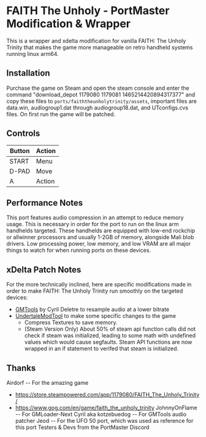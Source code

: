 # FAITH The Unholy  - PortMaster Modification & Wrapper
This is a wrapper and xdelta modification for vanilla FAITH: The Unholy Trinity that makes the game more manageable on retro handheld systems running linux arm64.

## Installation
Purchase the game on Steam and open the steam console and enter the command
"download_depot 1179080 1179081 1465214420894317377" and copy these files to `ports/faiththeunholytrinity/assets`, important files are data.win, audiogroup1.dat through audiogroup18.dat, and UTconfigs.cvs files. On first run the game will be patched.

## Controls
| Button | Action |
|--|--|
|START|Menu|
|D-PAD|Move|
|A|Action|

## Performance Notes
This port features audio compression in an attempt to reduce memory usage. This is necessary in order for the port to run on the linux arm handhelds targeted. These handhelds are equipped with low-end rockchip or allwinner processors and usually 1-2GB of memory, alongside Mali blob drivers. Low processing power, low memory, and low VRAM are all major things to watch for when running ports on these devices.

## xDelta Patch Notes
For the more technically inclined, here are specific modifications made in order to make FAITH: The Unholy Trinity run smoothly on the targeted devices:

- [GMTools](https://github.com/cdeletre/gmtools) by Cyril Deletre to resample audio at a lower bitrate
- [UndertaleModTool](https://github.com/UnderminersTeam/UndertaleModTool) to make some specific changes to the game
    - Compress Textures to save memory.
    - (Steam Version Only) About 50% of steam api function calls did not check if steam was initialized, leading to some math with undefined values which would cause segfaults. Steam API functions are now wrapped in an if statement to verifed that steam is initialized.

## Thanks
Airdorf -- For the amazing game
- https://store.steampowered.com/app/1179080/FAITH_The_Unholy_Trinity/
- https://www.gog.com/en/game/faith_the_unholy_trinity
JohnnyOnFlame -- For GMLoader-Next 
Cyril aka kotzebuedog -- For GMTools audio patcher
Jeod -- For the UFO 50 port, which was used as reference for this port
Testers & Devs from the PortMaster Discord
